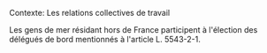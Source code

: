 Contexte: Les relations collectives de travail

Les gens de mer résidant hors de France participent à l'élection des délégués de bord mentionnés à l'article L. 5543-2-1.